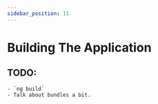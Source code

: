 ```yaml
---
sidebar_position: 11
---
```


# Building The Application

## TODO:

    - `ng build`
    - Talk about bundles a bit.
